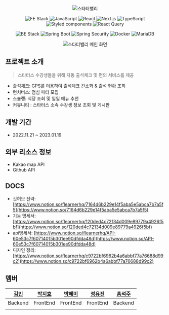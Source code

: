 <p align="center">
  <img src="" alt="스타터밸리">
</p>

<p align="center">
  <img src="https://img.shields.io/badge/FE Stack-000000?style=flat&logo=FE Stack&logoColor=black" alt="FE Stack">
  <img src="https://img.shields.io/badge/JavaScript-F7DF1E?style=flat&logo=JavaScript&logoColor=black" alt="JavaScript">
  <img src="https://img.shields.io/badge/react-61DAFB?style=flat&logo=react&logoColor=black" alt="React">
  <img src="https://img.shields.io/badge/next.js-0000000?style=flat&logo=next.js&logoColor=black" alt="Next.js">
  <img src="https://img.shields.io/badge/ts-node-3178C6?style=flat&logo=ts-node&logoColor=black" alt="TypeScript">
  <img src="https://img.shields.io/badge/styled-components-DB7093?style=flat&logo=styled-components&logoColor=black" alt="Styled components">
  <img src="https://img.shields.io/badge/React Query-FF4154?style=flat&logo=React Query&logoColor=black" alt="React Query">
</p>
<p align="center">
  <img src="https://img.shields.io/badge/BE Stack-000000?style=flat&logo=FE Stack&logoColor=black" alt="BE Stack">
  <img src="https://img.shields.io/badge/Spring Boot-236DB33F?style=flat&logo=Spring Boot&logoColor=black" alt="Spring Boot">
  <img src="https://img.shields.io/badge/Spring Security-6DB33F?style=flat&logo=Spring Security&logoColor=black" alt="Spring Security">
  <img src="https://img.shields.io/badge/Docker-2496ED?style=fflat&logo=Docker&logoColor=black" alt="Docker">
  <img src="https://img.shields.io/badge/MariaDB-003545?style=flat&logo=MariaDB&logoColor=black" alt="MariaDB">
</p>

<p align="center">
  <img src="" alt="스타터밸리 메인 화면">
</p>

## 프로젝트 소개

> 스타터스 수강생들을 위해 자동 출석체크 및 편의 서비스를 제공

- 출석체크: GPS를 이용하여 출석체크 간소화 & 출석 현황 조회
- 런치버스: 점심 파티 모집
- 스슐랭: 식당 조회 및 일일 메뉴 추천
- 커뮤니티 : 스타터스 소속 수강생 정보 조회 및 게시판

## 개발 기간

- 2022.11.21 ~ 2023.01.19

## 외부 리소스 정보

- Kakao map API
- Github API

## DOCS

- 깃허브 전략: [https://www.notion.so/flearnerhq/7164d6b229e14f5aba5e5abca7b7a5f5](https://www.notion.so/7164d6b229e14f5aba5e5abca7b7a5f5)
- 기능 명세서: [https://www.notion.so/flearnerhq/120ded4c72134d009e89779a4926f5bf](https://www.notion.so/120ded4c72134d009e89779a4926f5bf)
- api명세서: [https://www.notion.so/flearnerhq/API-60e53c7f60714015b301ee90dfdda48d](https://www.notion.so/API-60e53c7f60714015b301ee90dfdda48d)
- 디자인 정리: [https://www.notion.so/flearnerhq/c9722bf6962b4a6abbf77a76688d99c2](https://www.notion.so/c9722bf6962b4a6abbf77a76688d99c2)

## 멤버

|[김인](https://github.com/inhalin)|[박지호](https://github.com/qkrwlgh123)|[박혜미](https://github.com/HM970506)|[정유진](https://github.com/uuuuujin)|[홍석주](https://github.com/somefood)|
|:------:|:------:|:------:|:------:|:------:|
|Backend|FrontEnd|FrontEnd|FrontEnd|Backend|
|<img src="">|<img src="">|<img src="">|<img src="">|<img src="">|
